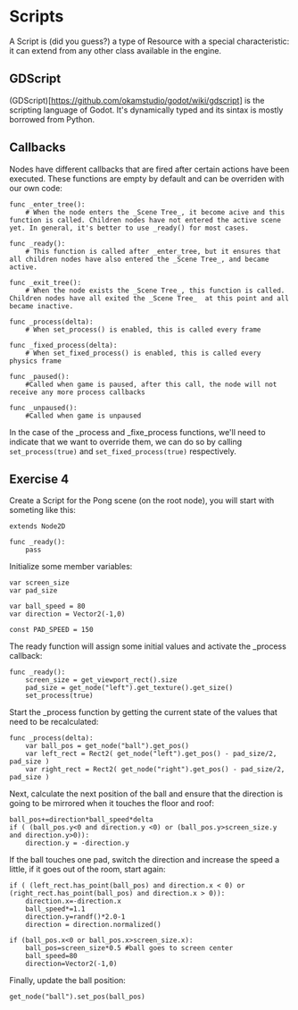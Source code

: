 # Scripts

A Script is (did you guess?) a type of Resource with a special characteristic: it can extend from any other class available in the engine.

## GDScript

(GDScript)[https://github.com/okamstudio/godot/wiki/gdscript] is the scripting language of Godot. It's dynamically typed and its sintax is mostly borrowed from Python.

## Callbacks

Nodes have different callbacks that are fired after certain actions have been executed. These functions are empty by default and can be overriden with our own code:

```
func _enter_tree():
	# When the node enters the _Scene Tree_, it become acive and this function is called. Children nodes have not entered the active scene yet. In general, it's better to use _ready() for most cases.

func _ready():
	# This function is called after _enter_tree, but it ensures that all children nodes have also entered the _Scene Tree_, and became active.

func _exit_tree():
	# When the node exists the _Scene Tree_, this function is called. Children nodes have all exited the _Scene Tree_  at this point and all became inactive.

func _process(delta):
	# When set_process() is enabled, this is called every frame

func _fixed_process(delta):
	# When set_fixed_process() is enabled, this is called every physics frame

func _paused():
	#Called when game is paused, after this call, the node will not receive any more process callbacks

func _unpaused():
	#Called when game is unpaused  
```

In the case of the _process and _fixe_process functions, we'll need to indicate that we want to override them, we can do so by calling `set_process(true)` and  `set_fixed_process(true)` respectively. 


## Exercise 4

Create a Script for the Pong scene (on the root node), you will start with someting like this:
```
extends Node2D

func _ready():
    pass
```

Initialize some member variables:
```
var screen_size
var pad_size

var ball_speed = 80
var direction = Vector2(-1,0)

const PAD_SPEED = 150
```

The ready function will assign some initial values and activate the _process callback:
```
func _ready():
	screen_size = get_viewport_rect().size
	pad_size = get_node("left").get_texture().get_size()
	set_process(true)
```

Start the _process function by getting the current state of the values that need to be recalculated:
```
func _process(delta):
	var ball_pos = get_node("ball").get_pos()
	var left_rect = Rect2( get_node("left").get_pos() - pad_size/2, pad_size )
	var right_rect = Rect2( get_node("right").get_pos() - pad_size/2, pad_size )
```

Next, calculate the next position of the ball and ensure that the direction is going to be mirrored when it touches the floor and roof:
```
ball_pos+=direction*ball_speed*delta
if ( (ball_pos.y<0 and direction.y <0) or (ball_pos.y>screen_size.y and direction.y>0)):
	direction.y = -direction.y
```

If the ball touches one pad, switch the direction and increase the speed a little, if it goes out of the room, start again:
```
if ( (left_rect.has_point(ball_pos) and direction.x < 0) or (right_rect.has_point(ball_pos) and direction.x > 0)):
	direction.x=-direction.x
	ball_speed*=1.1
	direction.y=randf()*2.0-1
	direction = direction.normalized()

if (ball_pos.x<0 or ball_pos.x>screen_size.x):
	ball_pos=screen_size*0.5 #ball goes to screen center
	ball_speed=80
	direction=Vector2(-1,0)
```

Finally, update the ball position:
```
get_node("ball").set_pos(ball_pos)
```
